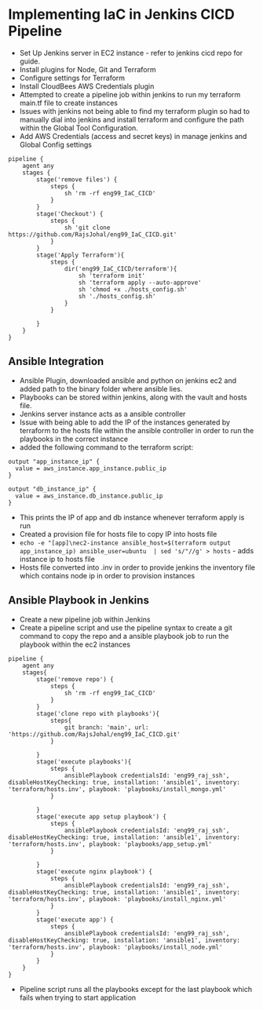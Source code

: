 # Implementing IaC in Jenkins CICD Pipeline
- Set Up Jenkins server in EC2 instance - refer to jenkins cicd repo for guide. 
- Install plugins for Node, Git and Terraform
- Configure settings for Terraform
- Install CloudBees AWS Credentials plugin
- Attempted to create a pipeline job within jenkins to run my terraform main.tf file to create instances
- Issues with jenkins not being able to find my terraform plugin so had to manually dial into jenkins and install terraform and configure the path within the Global Tool Configuration. 
- Add AWS Credentials (access and secret keys) in manage jenkins and Global Config settings

```
pipeline {
    agent any
    stages {
        stage('remove files') {
            steps {
                sh 'rm -rf eng99_IaC_CICD'
            }
        }
        stage('Checkout') {
            steps {
                sh 'git clone https://github.com/RajsJohal/eng99_IaC_CICD.git'
            }
        }
        stage('Apply Terraform'){
            steps {
                dir('eng99_IaC_CICD/terraform'){
                    sh 'terraform init'
                    sh 'terraform apply --auto-approve'
                    sh 'chmod +x ./hosts_config.sh'
                    sh './hosts_config.sh'
                }
            }
           
        }
    }
}
```

## Ansible Integration
- Ansible Plugin, downloaded ansible and python on jenkins ec2 and added path to the binary folder where ansible lies. 
- Playbooks can be stored within jenkins, along with the vault and hosts file. 
- Jenkins server instance acts as a ansible controller
- Issue with being able to add the IP of the instances generated by terraform to the hosts file within the ansible controller in order to run the playbooks in the correct instance
- added the following command to the terraform script:
```
output "app_instance_ip" {
  value = aws_instance.app_instance.public_ip
}

output "db_instance_ip" {
  value = aws_instance.db_instance.public_ip
}
```
- This prints the IP of app and db instance whenever terraform apply is run 
- Created a provision file for hosts file to copy IP into hosts file
- `echo -e "[app]\nec2-instance ansible_host=$(terraform output app_instance_ip) ansible_user=ubuntu  | sed 's/"//g' > hosts` - adds instance ip to hosts file
- Hosts file converted into .inv in order to provide jenkins the inventory file which contains node ip in order to provision instances

## Ansible Playbook in Jenkins
- Create a new pipeline job within Jenkins 
- Create a pipeline script and use the pipeline syntax to create a git command to copy the repo and a ansible playbook job to run the playbook within the ec2 instances
```
pipeline {
    agent any
    stages{
        stage('remove repo') {
            steps {
                sh 'rm -rf eng99_IaC_CICD'
            }
        }
        stage('clone repo with playbooks'){
            steps{
                git branch: 'main', url: 'https://github.com/RajsJohal/eng99_IaC_CICD.git'
            }
            
        }
        stage('execute playbooks'){
            steps {
                ansiblePlaybook credentialsId: 'eng99_raj_ssh', disableHostKeyChecking: true, installation: 'ansible1', inventory: 'terraform/hosts.inv', playbook: 'playbooks/install_mongo.yml'
            }
            
        }
        stage('execute app setup playbook') {
            steps {
                ansiblePlaybook credentialsId: 'eng99_raj_ssh', disableHostKeyChecking: true, installation: 'ansible1', inventory: 'terraform/hosts.inv', playbook: 'playbooks/app_setup.yml'
            }
            
        }
        stage('execute nginx playbook') {
            steps {
                ansiblePlaybook credentialsId: 'eng99_raj_ssh', disableHostKeyChecking: true, installation: 'ansible1', inventory: 'terraform/hosts.inv', playbook: 'playbooks/install_nginx.yml'
            }
        }
        stage('execute app') {
            steps {
                ansiblePlaybook credentialsId: 'eng99_raj_ssh', disableHostKeyChecking: true, installation: 'ansible1', inventory: 'terraform/hosts.inv', playbook: 'playbooks/install_node.yml'
            }
        }
    }
}
```

- Pipeline script runs all the playbooks except for the last playbook which fails when trying to start application
